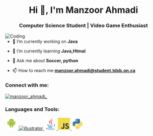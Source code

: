 <h1 align="center">Hi 👋, I'm Manzoor Ahmadi</h1>
<h3 align="center">Computer Science Student | Video Game Enthusiast</h3>
<img align="right" alt="Coding" width="3000" src="https://giffiles.alphacoders.com/363/36302.gif">

- 🔭 I’m currently working on **Java**

- 🌱 I’m currently learning **Java,Htmal**

- 💬 Ask me about **Soccer, python**

- 📫 How to reach me **manzoor.ahmadi@student.tdsb.on.ca**

<h3 align="left">Connect with me:</h3>
<p align="left">
<a href="https://instagram.com/manzoor_ahmadi_" target="blank"><img align="center" src="https://raw.githubusercontent.com/rahuldkjain/github-profile-readme-generator/master/src/images/icons/Social/instagram.svg" alt="manzoor_ahmadi_" height="30" width="40" /></a>
</p>

<h3 align="left">Languages and Tools:</h3>
<p align="left"> <a href="https://developer.android.com" target="_blank" rel="noreferrer"> <img src="https://raw.githubusercontent.com/devicons/devicon/master/icons/android/android-original-wordmark.svg" alt="android" width="40" height="40"/> </a> <a href="https://www.adobe.com/in/products/illustrator.html" target="_blank" rel="noreferrer"> <img src="https://www.vectorlogo.zone/logos/adobe_illustrator/adobe_illustrator-icon.svg" alt="illustrator" width="40" height="40"/> </a> <a href="https://www.java.com" target="_blank" rel="noreferrer"> <img src="https://raw.githubusercontent.com/devicons/devicon/master/icons/java/java-original.svg" alt="java" width="40" height="40"/> </a> <a href="https://developer.mozilla.org/en-US/docs/Web/JavaScript" target="_blank" rel="noreferrer"> <img src="https://raw.githubusercontent.com/devicons/devicon/master/icons/javascript/javascript-original.svg" alt="javascript" width="40" height="40"/> </a> <a href="https://www.python.org" target="_blank" rel="noreferrer"> <img src="https://raw.githubusercontent.com/devicons/devicon/master/icons/python/python-original.svg" alt="python" width="40" height="40"/> </a> </p>
